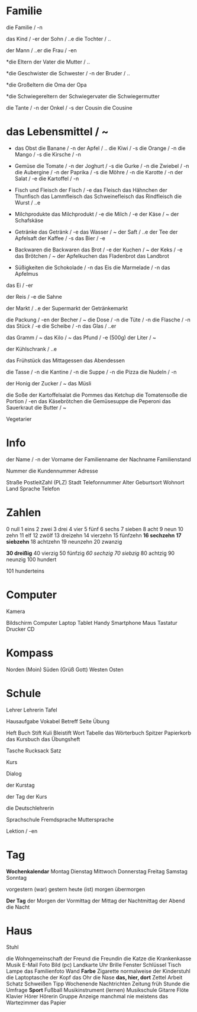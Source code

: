 

# Familie
die Familie / -n

das Kind / -er
der Sohn / ..e
die Tochter / ..

der Mann / ..er
die Frau / -en

*die Eltern
der Vater
die Mutter / ..

*die Geschwister
die Schwester / -n
der Bruder / ..

*die Großeltern
die Oma
der Opa

*die Schwiegereltern
der Schwiegervater
die Schwiegermutter

die Tante / -n
der Onkel / -s
der Cousin
die Cousine



# das Lebensmittel / ~
- das Obst
die Banane / -n
der Apfel / ..
die Kiwi / -s
die Orange / -n
die Mango / -s
die Kirsche / -n

- Gemüse
die Tomate / -n
der Joghurt / -s
die Gurke / -n
die Zwiebel / -n
die Aubergine / -n
der Paprika / -s
die Möhre / -n
die Karotte / -n
der Salat / -e
die Kartoffel / -n

- Fisch und Fleisch
der Fisch / -e
das Fleisch
das Hähnchen
der Thunfisch
das Lammfleisch
das Schweinefleisch
das Rindfleisch
die Wurst / ..e

- Milchprodukte
das Milchprodukt / -e
die Milch / -e
der Käse / ~
der Schafskäse

- Getränke
das Getränk / -e
das Wasser / ~
der Saft / ..e
der Tee
der Apfelsaft
der Kaffee / -s
das Bier / -e

- Backwaren
die Backwaren
das Brot / -e
der Kuchen / ~
der Keks / -e
das Brötchen / ~
der Apfelkuchen
das Fladenbrot
das Landbrot

- Süßigkeiten
die Schokolade / -n
das Eis
die Marmelade / -n
das Apfelmus


das Ei / -er

der Reis / -e
die Sahne

der Markt / ..e
der Supermarkt
der Getränkemarkt

die Packung / -en
der Becher / ~
die Dose / -n
die Tüte / -n
die Flasche / -n
das Stück / -e
die Scheibe / -n
das Glas / ..er

das Gramm / ~
das Kilo / ~
das Pfund / -e (500g)
der Liter / ~

der Kühlschrank / ..e

das Frühstück
das Mittagessen
das Abendessen


die Tasse / -n
die Kantine / -n
die Suppe / -n
die Pizza
die Nudeln / -n

der Honig
der Zucker / ~ 
das Müsli

die Soße
der Kartoffelsalat
die Pommes
das Ketchup
die Tomatensoße
die Portion / -en
das Käsebrötchen
die Gemüsesuppe
die Peperoni
das Sauerkraut
die Butter / ~



Vegetarier




# Info
der Name / -n
der Vorname
der Familienname
der Nachname
Familienstand

Nummer
die Kundennummer
Adresse

Straße
PostleitZahl (PLZ)
Stadt
Telefonnummer
Alter
Geburtsort
Wohnort
Land
Sprache
Telefon



# Zahlen
0 null
1 eins
2 zwei
3 drei
4 vier
5 fünf
6 sechs
7 sieben
8 acht
9 neun
10 zehn
11 elf
12 zwölf
13 dreizehn
14 vierzehn
15 fünfzehn
**16 sechzehn**
**17 siebzehn**
18 achtzehn
19 neunzehn
20 zwanzig

**30 dreißig**
40 vierzig
50 fünfzig
_60 sechzig_
_70 siebzig_
80 achtzig
90 neunzig
100 hundert

101 hunderteins



# Computer
Kamera

Bildschirm
Computer
Laptop
Tablet
Handy
Smartphone
Maus
Tastatur
Drucker
CD



# Kompass
Norden (Moin)
Süden (Grüß Gott)
Westen
Osten



# Schule
Lehrer
Lehrerin
Tafel

Hausaufgabe
Vokabel
Betreff
Seite
Übung

Heft
Buch
Stift
Kuli
Bleistift
Wort
Tabelle
das Wörterbuch
Spitzer
Papierkorb
das Kursbuch
das Übungsheft

Tasche
Rucksack
Satz

Kurs

Dialog

der Kurstag

der Tag
der Kurs

die Deutschlehrerin

Sprachschule
Fremdsprache
Muttersprache

Lektion / -en



# Tag
**Wochenkalendar**
Montag
Dienstag
Mittwoch
Donnerstag
Freitag
Samstag
Sonntag

vorgestern (war)
gestern
heute (ist)
morgen
übermorgen

**Der Tag**
der Morgen
der Vormittag
der Mittag
der Nachtmittag
der Abend
die Nacht


# Haus
Stuhl





die Wohngemeinschaft
der Freund
die Freundin
die Katze
die Krankenkasse
Musik
E-Mail
Foto
Bild (pc)
Landkarte
Uhr
Brille
Fenster
Schlüssel
Tisch
Lampe
das Familienfoto
Wand
**Farbe**
Zigarette
normalweise
der Kinderstuhl
die Laptoptasche
der Kopf
das Ohr
die Nase
**das, hier, dort**
Zettel
Arbeit
Schatz
Schweißen
Tipp
Wochenende
Nachtrichten
Zeitung
früh
Stunde
die Umfrage
**Sport**
Fußball
Musikinstrument (lernen)
Musikschule
Gitarre
Flöte
Klavier
Hörer
Hörerin
Gruppe
Anzeige
manchmal
nie
meistens
das Wartezimmer
das Papier








